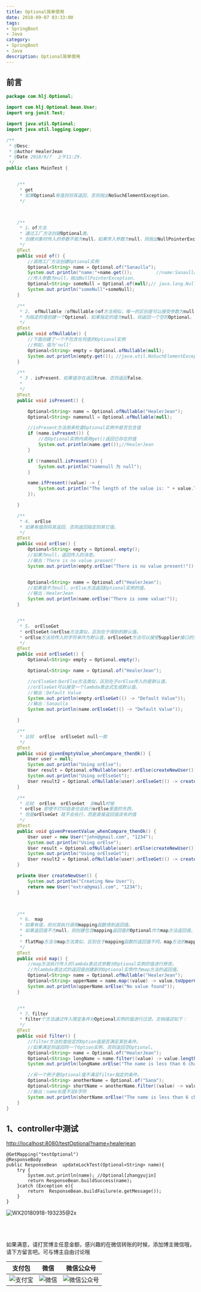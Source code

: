 ```yaml
---
title: Optional简单使用
date: 2018-09-07 03:33:00
tags: 
- SpringBoot
- Java
category: 
- SpringBoot
- Java
description: Optional简单使用
---
```

<!-- image url 
https://raw.githubusercontent.com/HealerJean/HealerJean.github.io/master/blogImages
　　首行缩进
<font color="red">  </font>
-->

## 前言



```java
package com.hlj.Optional;

import com.hlj.Optional.bean.User;
import org.junit.Test;

import java.util.Optional;
import java.util.logging.Logger;

/**
 * @Desc:
 * @Author HealerJean
 * @Date 2018/9/7  上午11:29.
 */
public class MainTest {


    /**
     * get
     * 如果Optional有值则将其返回，否则抛出NoSuchElementException。
     */



    /**
     * 1、of方法
     * 通过工厂方法创建Optional类。
     * 创建对象时传入的参数不能为null。如果传入参数为null，则抛出NullPointerException 。
     */
    @Test
    public void of() {
        //调用工厂方法创建Optional实例
        Optional<String> name = Optional.of("Sanaulla");
        System.out.println("name:"+name.get());         //name:Sanaulla
        //传入参数为null，抛出NullPointerException.
        Optional<String> someNull = Optional.of(null);// java.lang.NullPointerException
        System.out.println("someNull"+someNull);
    }

    /**
     * 2、 ofNullable (ofNullable与of方法相似，唯一的区别是可以接受参数为null的情况)
     * 为指定的值创建一个Optional，如果指定的值为null，则返回一个空的Optional。
     */
    @Test
    public void ofNullable() {
        //下面创建了一个不包含任何值的Optional实例
        //例如，值为'null'
        Optional<String> empty = Optional.ofNullable(null);
        System.out.println(empty.get()); //java.util.NoSuchElementException: No value present
    }

    /**
     * 3 、isPresent、如果值存在返回true，否则返回false。
     *
     */
    @Test
    public void isPresent() {

        Optional<String> name = Optional.ofNullable("HealerJean");
        Optional<String> namenull = Optional.ofNullable(null);

        //isPresent方法用来检查Optional实例中是否包含值
        if (name.isPresent()) {
            //在Optional实例内调用get()返回已存在的值
            System.out.println(name.get());//HealerJean
        }

        if (!namenull.isPresent()) {
            System.out.println("namenull 为 null");
        }

        name.ifPresent((value) -> {
            System.out.println("The length of the value is: " + value.length());
        });

    }

    /**
     * 4、 orElse
     * 如果有值则将其返回，否则返回指定的其它值。
     */
    @Test
    public void orElse() {
        Optional<String> empty = Optional.empty();
        //如果为null，返回传入的消息。
        //输出：There is no value present!
        System.out.println(empty.orElse("There is no value present!"));


        Optional<String> name = Optional.of("HealerJean");
        //如果值不为null，orElse方法返回Optional实例的值。
        //输出：HealerJean
        System.out.println(name.orElse("There is some value!"));
    }


    /**
     * 5、 orElseGet
     * orElseGet与orElse方法类似，区别在于得到的默认值。
     * orElse方法将传入的字符串作为默认值，orElseGet方法可以接受Supplier接口的实现用来生成默认值。示例如下：
     */
    @Test
    public void orElseGet() {
        Optional<String> empty = Optional.empty();

        Optional<String> name = Optional.of("HealerJean");

        //orElseGet与orElse方法类似，区别在于orElse传入的是默认值，
        //orElseGet可以接受一个lambda表达式生成默认值。
        //输出：Default Value
        System.out.println(empty.orElseGet(() -> "Default Value"));
        //输出：Sanaulla
        System.out.println(name.orElseGet(() -> "Default Value"));

    }

    /**
     * 比较  orElse  orElseGet null一致
     */
    @Test
    public void givenEmptyValue_whenCompare_thenOk() {
        User user = null;
        System.out.println("Using orElse");
        User result = Optional.ofNullable(user).orElse(createNewUser());
        System.out.println("Using orElseGet");
        User result2 = Optional.ofNullable(user).orElseGet(() -> createNewUser());
    }

    /**
     * 比较  orElse  orElseGet  非null时候
     * orElse 即使不打印自身也会执行orElse里面的东西，
     * 但是orElseGet 就不会执行，而是直接返回值该有的值
     */
    @Test
    public void givenPresentValue_whenCompare_thenOk() {
        User user = new User("john@gmail.com", "1234");
        System.out.println("Using orElse");
        User result = Optional.ofNullable(user).orElse(createNewUser());
        System.out.println("Using orElseGet");
        User result2 = Optional.ofNullable(user).orElseGet(() -> createNewUser());
    }

    private User createNewUser() {
        System.out.println("Creating New User");
        return new User("extra@gmail.com", "1234");
    }



    /**
     * 6、 map
     * 如果有值，则对其执行调用mapping函数得到返回值。
     * 如果返回值不为null，则创建包含mapping返回值的Optional作为map方法返回值，否则返回空Optional。
     *
     * flatMap方法与map方法类似，区别在于mapping函数的返回值不同。map方法的mapping函数返回值可以是任何类型T，而flatMap方法的mapping函数必须是Optional。
     */
    @Test
    public void map() {
        //map方法执行传入的lambda表达式参数对Optional实例的值进行修改。
        //为lambda表达式的返回值创建新的Optional实例作为map方法的返回值。
        Optional<String> name = Optional.ofNullable("HealerJean");
        Optional<String> upperName = name.map((value) -> value.toUpperCase());
        System.out.println(upperName.orElse("No value found"));
    }


    /**
     * 7、filter
     * filter个方法通过传入限定条件对Optional实例的值进行过滤。文档描述如下：
     */
    @Test
    public void filter() {
        //filter方法检查给定的Option值是否满足某些条件。
        //如果满足则返回同一个Option实例，否则返回空Optional。
        Optional<String> name = Optional.of("HealerJean");
        Optional<String> longName = name.filter((value) -> value.length() > 6);
        System.out.println(longName.orElse("The name is less than 6 characters"));//输出Sanaulla

        //另一个例子是Optional值不满足filter指定的条件。
        Optional<String> anotherName = Optional.of("Sana");
        Optional<String> shortName = anotherName.filter((value) -> value.length() > 6);
        //输出：name长度不足6字符
        System.out.println(shortName.orElse("The name is less than 6 characters"));
    }
}


```


## 1、controller中测试

[http://localhost:8080/testOptional?name=healerjean](http://localhost:8080/testOptional?name=healerjean)
```
@GetMapping("testOptional")
@ResponseBody
public ResponseBean  updateLockTest(Optional<String> name){
    try {
        System.out.println(name); //Optional[zhangyujin]
        return ResponseBean.buildSuccess(name);
    }catch (Exception e){
        return  ResponseBean.buildFailure(e.getMessage());
    }
}

```
![WX20180918-193235@2x](https://raw.githubusercontent.com/HealerJean/HealerJean.github.io/master/blogImages/WX20180918-193235@2x.png)





<br/><br/><br/>
如果满意，请打赏博主任意金额，感兴趣的在微信转账的时候，添加博主微信哦， 请下方留言吧。可与博主自由讨论哦

|支付包 | 微信|微信公众号|
|:-------:|:-------:|:------:|
|![支付宝](https://raw.githubusercontent.com/HealerJean/HealerJean.github.io/master/assets/img/tctip/alpay.jpg) | ![微信](https://raw.githubusercontent.com/HealerJean/HealerJean.github.io/master/assets/img/tctip/weixin.jpg)|![微信公众号](https://raw.githubusercontent.com/HealerJean/HealerJean.github.io/master/assets/img/my/qrcode_for_gh_a23c07a2da9e_258.jpg)|




<!-- Gitalk 评论 start  -->

<link rel="stylesheet" href="https://unpkg.com/gitalk/dist/gitalk.css">
<script src="https://unpkg.com/gitalk@latest/dist/gitalk.min.js"></script> 
<div id="gitalk-container"></div>    
 <script type="text/javascript">
    var gitalk = new Gitalk({
		clientID: `1d164cd85549874d0e3a`,
		clientSecret: `527c3d223d1e6608953e835b547061037d140355`,
		repo: `HealerJean.github.io`,
		owner: 'HealerJean',
		admin: ['HealerJean'],
		id: 'HpwOMcBSKQ5WTxA0',
    });
    gitalk.render('gitalk-container');
</script> 

<!-- Gitalk end -->

